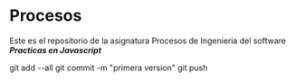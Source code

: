 # Procesos

Este es el repositorio de la asignatura Procesos de Ingenieria del software
***Practicas en Javascript***

git add --all
git commit -m "primera version"
git push





